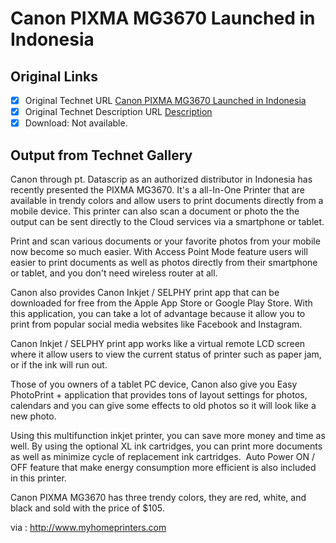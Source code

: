 # Canon PIXMA MG3670 Launched in Indonesia

## Original Links

- [x] Original Technet URL [Canon PIXMA MG3670 Launched in Indonesia](https://gallery.technet.microsoft.com/Canon-PIXMA-MG3670-56c52db0)
- [x] Original Technet Description URL [Description](https://gallery.technet.microsoft.com/Canon-PIXMA-MG3670-56c52db0/description)
- [x] Download: Not available.

## Output from Technet Gallery

Canon through pt. Datascrip as an authorized distributor in Indonesia has recently presented the PIXMA MG3670. It's a all-In-One Printer that are available in trendy colors and allow users to print documents directly from a mobile device. This printer can  also scan a document or photo the the output can be sent directly to the Cloud services via a smartphone or tablet.

Print and scan various documents or your favorite photos from your mobile now become so much easier. With Access Point Mode feature users will easier to print documents as well as photos directly from their smartphone or tablet, and you don't need wireless  router at all.

Canon also provides Canon Inkjet / SELPHY print app that can be downloaded for free from the Apple App Store or Google Play Store. With this application, you can take a lot of advantage because it allow you to print from popular social media websites like Facebook  and Instagram.

Canon Inkjet / SELPHY print app works like a virtual remote LCD screen where it allow users to view the current status of printer such as paper jam, or if the ink will run out.

Those of you owners of a tablet PC device, Canon also give you Easy PhotoPrint + application that provides tons of layout settings for photos, calendars and you can give some effects to old photos so it will look like a new photo.

Using this multifunction inkjet printer, you can save more money and time as well. By using the optional XL ink cartridges, you can print more documents as well as minimize cycle of replacement ink cartridges.  Auto Power ON / OFF feature that make energy  consumption more efficient is also included in this printer.

Canon PIXMA MG3670 has three trendy colors, they are red, white, and black and sold with the price of $105.

via : http://www.myhomeprinters.com

